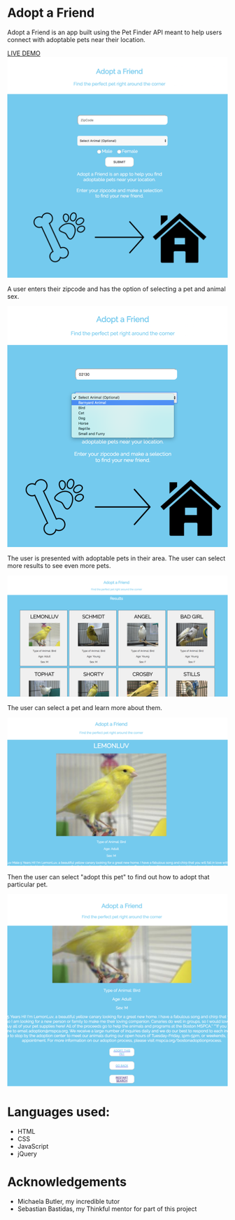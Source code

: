 <h1>Adopt a Friend</h1>
<p>Adopt a Friend is an app built using the Pet Finder API meant to help users connect with adoptable pets near their location.</p>
<a href="https://tatianamrj.github.io/adoptafriend/">LIVE DEMO</a>

<br>
<img src="https://raw.githubusercontent.com/tatianamrj/adoptafriend/master/adoptafriend/screensave%201.png">

<p>A user enters their zipcode and has the option of selecting a pet and animal sex.</p>

<img src="https://raw.githubusercontent.com/tatianamrj/adoptafriend/master/adoptafriend/screensave%202.png">

<p>The user is presented with adoptable pets in their area. The user can select more results to see even more pets.</p>

<img src="https://raw.githubusercontent.com/tatianamrj/adoptafriend/master/adoptafriend/screensave%203.png">

<p>The user can select a pet and learn more about them.</p>

<img src="https://raw.githubusercontent.com/tatianamrj/adoptafriend/master/adoptafriend/screensave%204.png">

<p>Then the user can select "adopt this pet" to find out how to adopt that particular pet.</p>

<img src="https://raw.githubusercontent.com/tatianamrj/adoptafriend/master/adoptafriend/screensave%205.png">


<h1>Languages used:</h1>
<ul>
	<li> HTML</li>
	<li> CSS </li>
	<li> JavaScript </li>
	<li> jQuery </li>
</ul>
<h1>Acknowledgements</h1>
<ul>
	<li>Michaela Butler, my incredible tutor</li>
	<li> Sebastian Bastidas, my Thinkful mentor for part of this project </li>
</ul>
